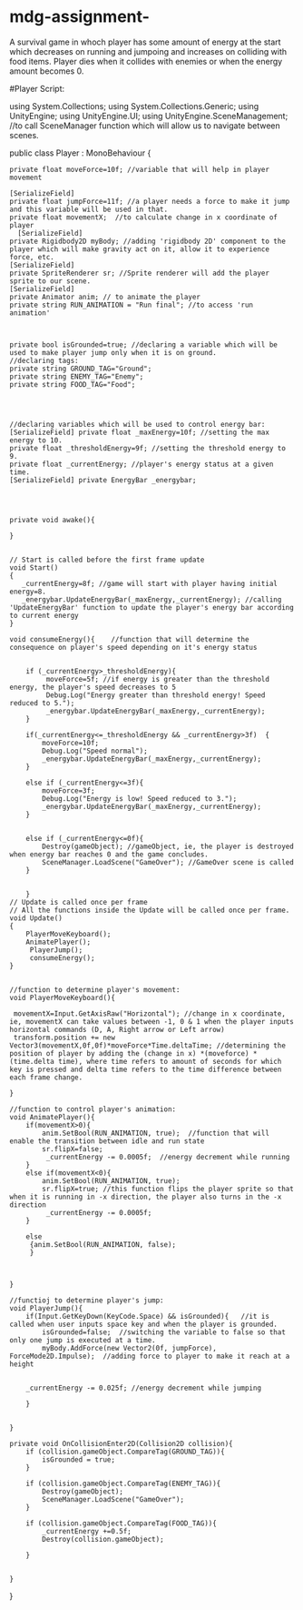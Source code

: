 # mdg-assignment-
A survival game in whoch player has some amount of energy at the start which decreases on running and jumpoing and increases on colliding with food items. Player dies when it collides with enemies or when the energy amount becomes 0.


#Player Script:

using System.Collections;
using System.Collections.Generic;
using UnityEngine;
using UnityEngine.UI;
using UnityEngine.SceneManagement; //to call SceneManager function which will allow us to navigate between scenes. 

public class Player : MonoBehaviour
{

    private float moveForce=10f; //variable that will help in player movement
    
    [SerializeField]
    private float jumpForce=11f; //a player needs a force to make it jump and this variable will be used in that. 
    private float movementX;  //to calculate change in x coordinate of player
      [SerializeField]
    private Rigidbody2D myBody; //adding 'rigidbody 2D' component to the player which will make gravity act on it, allow it to experience force, etc. 
    [SerializeField]
    private SpriteRenderer sr; //Sprite renderer will add the player sprite to our scene. 
    [SerializeField]
    private Animator anim; // to animate the player
    private string RUN_ANIMATION = "Run final"; //to access 'run animation'
    


    private bool isGrounded=true; //declaring a variable which will be used to make player jump only when it is on ground. 
    //declaring tags:
    private string GROUND_TAG="Ground"; 
    private string ENEMY_TAG="Enemy";
    private string FOOD_TAG="Food";




    //declaring variables which will be used to control energy bar:
    [SerializeField] private float _maxEnergy=10f; //setting the max energy to 10.
    private float _thresholdEnergy=9f; //setting the threshold energy to 9.
    private float _currentEnergy; //player's energy status at a given time. 
    [SerializeField] private EnergyBar _energybar;




    private void awake(){
    
    }


    // Start is called before the first frame update
    void Start()
    {
       _currentEnergy=8f; //game will start with player having initial energy=8.
       _energybar.UpdateEnergyBar(_maxEnergy,_currentEnergy); //calling 'UpdateEnergyBar' function to update the player's energy bar according to current energy
    }

    void consumeEnergy(){    //function that will determine the consequence on player's speed depending on it's energy status
        
     
        if (_currentEnergy>_thresholdEnergy){
             moveForce=5f; //if energy is greater than the threshold energy, the player's speed decreases to 5
             Debug.Log("Energy greater than threshold energy! Speed reduced to 5.");
             _energybar.UpdateEnergyBar(_maxEnergy,_currentEnergy);
        }

        if(_currentEnergy<=_thresholdEnergy && _currentEnergy>3f)  {
            moveForce=10f;
            Debug.Log("Speed normal");
            _energybar.UpdateEnergyBar(_maxEnergy,_currentEnergy);
        } 
        
        else if (_currentEnergy<=3f){
            moveForce=3f;
            Debug.Log("Energy is low! Speed reduced to 3.");
            _energybar.UpdateEnergyBar(_maxEnergy,_currentEnergy);
        }
           

        else if (_currentEnergy<=0f){
            Destroy(gameObject); //gameObject, ie, the player is destroyed when energy bar reaches 0 and the game concludes. 
            SceneManager.LoadScene("GameOver"); //GameOver scene is called
        }
            
   
        }
    // Update is called once per frame 
    // All the functions inside the Update will be called once per frame. 
    void Update()
    {
        PlayerMoveKeyboard();
        AnimatePlayer();
         PlayerJump();
         consumeEnergy();
    }

   
    //function to determine player's movement:
    void PlayerMoveKeyboard(){

     movementX=Input.GetAxisRaw("Horizontal"); //change in x coordinate, ie, movementX can take values between -1, 0 & 1 when the player inputs horizontal commands (D, A, Right arrow or Left arrow) 
     transform.position += new Vector3(movementX,0f,0f)*moveForce*Time.deltaTime; //determining the position of player by adding the (change in x) *(moveforce) *(time.delta time), where time refers to amount of seconds for which key is pressed and delta time refers to the time difference between each frame change. 
          
    }

    //function to control player's animation:
    void AnimatePlayer(){
        if(movementX>0){
            anim.SetBool(RUN_ANIMATION, true);  //function that will enable the transition between idle and run state
            sr.flipX=false;
             _currentEnergy -= 0.0005f;  //energy decrement while running
        }
        else if(movementX<0){
            anim.SetBool(RUN_ANIMATION, true);
            sr.flipX=true; //this function flips the player sprite so that when it is running in -x direction, the player also turns in the -x direction
             _currentEnergy -= 0.0005f;
        }

        else
         {anim.SetBool(RUN_ANIMATION, false);
         }


    
    }
    
    //functioj to determine player's jump:
    void PlayerJump(){
        if(Input.GetKeyDown(KeyCode.Space) && isGrounded){   //it is called when user inputs space key and when the player is grounded. 
            isGrounded=false;  //switching the variable to false so that only one jump is executed at a time. 
            myBody.AddForce(new Vector2(0f, jumpForce), ForceMode2D.Impulse);  //adding force to player to make it reach at a height
          
            
        _currentEnergy -= 0.025f; //energy decrement while jumping
           
        }
        
        
    }

    private void OnCollisionEnter2D(Collision2D collision){
        if (collision.gameObject.CompareTag(GROUND_TAG)){
            isGrounded = true;
        }

        if (collision.gameObject.CompareTag(ENEMY_TAG)){
            Destroy(gameObject);
            SceneManager.LoadScene("GameOver");
        }

        if (collision.gameObject.CompareTag(FOOD_TAG)){
            _currentEnergy +=0.5f;
            Destroy(collision.gameObject);
           
        }


    }



}
